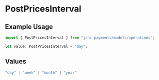 # PostPricesInterval

## Example Usage

```typescript
import { PostPricesInterval } from "jani-payments/models/operations";

let value: PostPricesInterval = "day";
```

## Values

```typescript
"day" | "week" | "month" | "year"
```